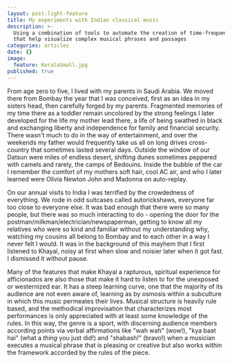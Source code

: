 ```yaml
---
layout: post-light-feature
title: My experiments with Indian classical music
description: >-
  Using a combination of tools to automate the creation of time-frequency videos
  that help visualize complex musical phrases and passages
categories: articles
date: {}
image:
  feature: KeralaSmall.jpg
published: true
---
```

From age zero to five, I lived with my parents in Saudi Arabia. We moved there from Bombay the year that I was conceived, first as an idea in my sisters head, then carefully forged by my parents. Fragmented memories of my time there as a toddler remain uncolored by the strong feelings I later developed for the life my mother lead there, a life of being swathed in black and exchanging liberty and independence for family and financial security. There wasn't much to do in the way of entertainment, and over the weekends my father would frequently take us all on long drives cross-country that sometimes lasted several days. Outside the window of our Datsun were miles of endless desert, shifting dunes sometimes peppered with camels and rarely, the camps of Bedouins. Inside the bubble of the car I remember the comfort of my mothers soft hair, cool AC air, and who I later learned were Olivia Newton John and Madonna on auto-replay. 

On our annual visits to India I was terrified by the crowdedness of everything. We rode in odd suitcases called autorickshaws, everyone far too close to everyone else. It was bad enough that there were so many people, but there was so much interacting to do - opening the door for the postman/milkman/electrician/newspaperman, getting to know all my relatives who were so kind and familiar without my understanding why, watching my cousins all belong to Bombay and to each other in a way I never felt I would. It was in the background of this mayhem that I first listened to Khayal, noisy at first when slow and noisier later when it got fast. I dismissed it without pause.

Many of the features that make Khayal a rapturous, spiritual experience for afficionados are also those that make it hard to listen to for the unexposed or westernized ear. It has a steep learning curve, one that the majority of its audience are not even aware of, learning as by osmosis within a subculture in which this music permeates their lives. Musical structure is heavily rule based, and the methodical improvisation that characterizes most performances is only appreciated with at least some knowledge of the rules. In this way, the genre is a sport, with discerning audience members according points via verbal affirmations like "wah wah" (wow!), "kya baat hai" (what a *thing* you just did!) and "shabash!" (bravo!) when a musician executes a musical phrase that is pleasing or creative but also works within the framework accorded by the rules of the piece.  
